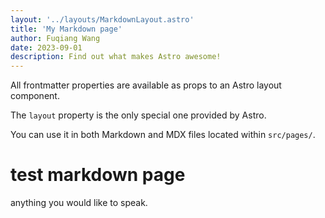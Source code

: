 ```yaml
---
layout: '../layouts/MarkdownLayout.astro'
title: 'My Markdown page'
author: Fuqiang Wang
date: 2023-09-01
description: Find out what makes Astro awesome!
---
```


All frontmatter properties are available as props to an Astro layout component.

The `layout` property is the only special one provided by Astro.

You can use it in both Markdown and MDX files located within `src/pages/`.

# test markdown page

anything you would like to speak.

